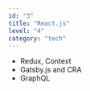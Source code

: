 ```yaml
---
id: "3"
title: "React.js"
level: "4"
category: "tech"
---
```


- Redux, Context
- Gatsby.js and CRA
- GraphQL
